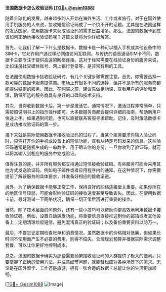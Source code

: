 **法国数据卡怎么收验证码 [[TG💪+ @esim1088](https://t.me/s/esim1088)]**

随着全球化的发展，越来越多的人开始在海外生活、工作或者旅行。对于在国外使用手机服务的人来说，接收短信验证码成了一个绕不开的话题。尤其是在法国这样的发达国家，使用数据卡来获取验证码的需求日益增多。那么，法国的数据卡到底该如何正确地接收验证码呢？这篇文章将为你详细解答。

首先，让我们了解一下什么是数据卡。数据卡是一种可以插入手机或其他设备中的SIM卡，它允许用户通过移动网络访问互联网。与传统的语音通话SIM卡不同，数据卡主要专注于提供高速的网络连接。这对于经常需要在线验证身份的服务来说，比如注册社交媒体账号、网上银行登录等，是非常有用的工具。

在法国使用数据卡接收验证码时，有几个关键步骤需要注意。首先，你需要选择一款可靠的数据卡服务提供商。市场上有很多不同的选择，但并不是所有的服务商都能提供稳定的服务。因此，在购买之前，建议先做足功课，查看用户的评价和反馈，确保所选的服务商具有良好的口碑和技术支持。

其次，当你收到数据卡后，第一步是激活它。通常情况下，激活过程非常简单，只需按照说明书上的指示操作即可。大多数服务商都会提供详细的指南，帮助新用户快速上手。如果遇到问题，也可以直接联系客服寻求帮助。记住，及时激活数据卡是成功接收验证码的第一步。

接下来就是实际使用数据卡接收验证码的过程了。当某个服务要求你输入验证码时，只需打开你的手机或设备上的短信功能，查看从特定号码发来的信息。这些验证码通常是随机生成的一串数字，用于确认你的身份。一旦你收到了验证码，就可以将其输入到相应的服务中完成验证。

值得注意的是，并非所有服务都支持通过短信接收验证码。有些服务可能会采用其他方式发送验证码，例如电子邮件或者应用程序内的通知。在这种情况下，你需要提前了解该服务的具体要求，并准备好相应的接收渠道。

另外，为了确保数据卡能够正常工作，保持良好的网络连接至关重要。如果你所在的地区信号较弱，可能会影响验证码的接收速度甚至导致丢失。因此，在使用数据卡前，最好测试一下网络状况，确保一切正常后再进行重要的操作。

当然，除了技术层面的问题外，还有一些小技巧可以帮助你更高效地利用数据卡接收验证码。例如，设置自动转发功能，将重要信息直接推送到你的邮箱或者其他设备上；定期清理垃圾短信，避免混淆真正的验证码；以及备份重要资料以防万一。

最后，不要忘记定期检查账单和消费情况。虽然数据卡的价格相对低廉，但如果长时间不使用而产生不必要的费用，则得不偿失。合理规划预算并根据实际需求调整套餐，可以让你更好地控制成本。

总之，法国的数据卡确实为那些需要频繁接收验证码的人群提供了极大的便利。只要掌握了正确的使用方法，并注意细节问题，就能轻松应对各种场景下的需求。无论是在国外留学、工作还是旅游，拥有一张合适的数据卡总能让你的生活更加顺畅。

[[TG💪+ @esim1088](https://t.me/s/esim1088) ![Image](https://i.postimg.cc/4NQfJmqS/Snipaste-2025-05-13-00-14-12.png)]